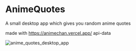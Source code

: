 # AnimeQuotes
A small desktop app which gives you random anime quotes 

made with https://animechan.vercel.app/ api-data

![anime_quotes_desktop_app](https://user-images.githubusercontent.com/72017165/133782906-07276571-a907-43db-afb3-ce68f8413789.png)

